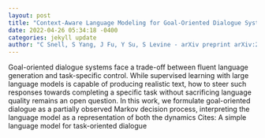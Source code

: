 ```yaml
--- 
layout: post 
title: "Context-Aware Language Modeling for Goal-Oriented Dialogue Systems" 
date: 2022-04-26 05:34:18 -0400 
categories: jekyll update 
author: "C Snell, S Yang, J Fu, Y Su, S Levine - arXiv preprint arXiv:2204.10198, 2022" 
--- 
```

Goal-oriented dialogue systems face a trade-off between fluent language generation and task-specific control. While supervised learning with large language models is capable of producing realistic text, how to steer such responses towards completing a specific task without sacrificing language quality remains an open question. In this work, we formulate goal-oriented dialogue as a partially observed Markov decision process, interpreting the language model as a representation of both the dynamics Cites: A simple language model for task-oriented dialogue